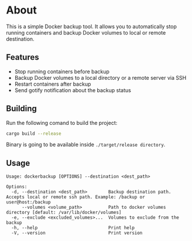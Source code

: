 # About

This is a simple Docker backup tool. It allows you to automatically stop running containers and backup Docker volumes to local or remote destination.

## Features

- Stop running containers before backup
- Backup Docker volumes to a local directory or a remote server via SSH
- Restart containers after backup
- Send gotify notification about the backup status

## Building
Run the following comand to build the project:
```bash
cargo build --release
```
Binary is going to be available inside `./target/release directory`.

## Usage

```
Usage: dockerbackup [OPTIONS] --destination <dest_path>

Options:
  -d, --destination <dest_path>        Backup destination path. Accepts local or remote ssh path. Example: /backup or user@host:/backup
      --volumes <volume_path>          Path to docker volumes directory [default: /var/lib/docker/volumes]
  -e, --exclude <excluded_volumes>...  Volumes to exclude from the backup
  -h, --help                           Print help
  -V, --version                        Print version
```

